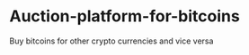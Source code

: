 Auction-platform-for-bitcoins
=============================

Buy bitcoins for other crypto currencies and vice versa